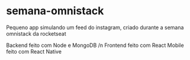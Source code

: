# semana-omnistack
Pequeno app simulando um feed do instagram, criado durante a semana omnistack da rocketseat

Backend feito com Node e MongoDB /n
Frontend feito com React
Mobile feito com React Native
